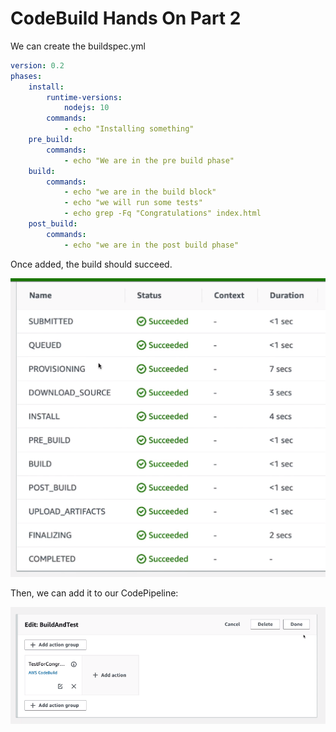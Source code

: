 # CodeBuild Hands On Part 2

We can create the buildspec.yml

```yml
version: 0.2
phases:
    install:
        runtime-versions:
            nodejs: 10
        commands:
            - echo "Installing something"
    pre_build:
        commands:
            - echo "We are in the pre build phase"
    build:
        commands:
            - echo "we are in the build block"
            - echo "we will run some tests"
            - echo grep -Fq "Congratulations" index.html
    post_build:
        commands:
            - echo "we are in the post build phase"
```

Once added, the build should succeed.

![](img/2022-04-21-09-01-31.png)

Then, we can add it to our CodePipeline:

![](img/2022-04-21-09-02-53.png)